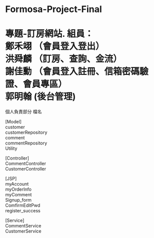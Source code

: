 # Formosa-Project-Final  
專題-訂房網站. 
組員：  
鄭禾翊  （會員登入登出）  
洪舜麟  （訂房、查詢、金流）  
謝佳勳  （會員登入註冊、信箱密碼驗證、會員專區）   
郭明翰   (後台管理)  
===

個人負責部分  檔名

[Model]  
customer  
customerRepository  
comment  
commentRepository  
Utility  
  
[Controller]  
CommentController  
CustomerController  

[JSP]  
myAccount  
myOrderInfo  
myComment  
Signup_form  
ComfirmEditPwd  
register_success  

[Service]  
CommentService  
CustomerService  

